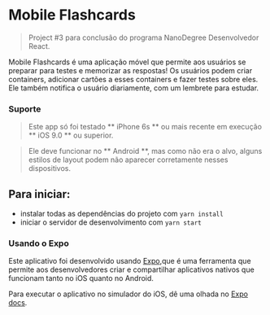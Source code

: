 # Mobile Flashcards

> Project #3 para conclusão do programa NanoDegree Desenvolvedor React.


Mobile Flashcards é uma aplicação móvel que permite aos usuários se preparar para testes e memorizar as respostas! Os usuários podem criar containers, adicionar cartões a esses containers e fazer testes sobre eles. Ele também notifica o usuário diariamente, com um lembrete para estudar.

### Suporte

>Este app só foi testado ** iPhone 6s ** ou mais recente em execução ** iOS 9.0 ** ou superior.

>Ele deve funcionar no ** Android **, mas como não era o alvo, alguns estilos de layout podem não aparecer corretamente nesses dispositivos.

## Para iniciar:

* instalar todas as dependências do projeto com `yarn install`
* iniciar o servidor de desenvolvimento com `yarn start`

### Usando o Expo

Este aplicativo foi desenvolvido usando [Expo](https://expo.io/),que é uma ferramenta que permite aos desenvolvedores criar e compartilhar aplicativos nativos que funcionam tanto no iOS quanto no Android.

Para executar o aplicativo no simulador do iOS, dê uma olhada no [Expo docs](https://docs.expo.io/versions/latest/introduction/installation.html#ios-simulator).